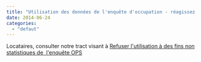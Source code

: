 ```yaml
---
title: "Utilisation des données de l'enquête d'occupation - réagissez !"
date: 2014-06-24
categories: 
  - "defaut"
---
```


Locataires, consulter notre tract visant à [Refuser l'utilisation à des fins non statistiques de  l'enquête OPS](http://www3.slc.asso.fr/wp-content/uploads/2014/06/Tract-PH-suite-enquete-OPS.pdf)
